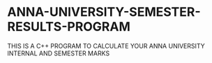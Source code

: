 # ANNA-UNIVERSITY-SEMESTER-RESULTS-PROGRAM
THIS IS A C++ PROGRAM TO CALCULATE YOUR ANNA UNIVERSITY INTERNAL AND SEMESTER MARKS
